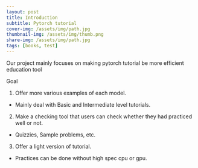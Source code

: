 ```yaml
---
layout: post
title: Introduction
subtitle: Pytorch tutorial
cover-img: /assets/img/path.jpg
thumbnail-img: /assets/img/thumb.png
share-img: /assets/img/path.jpg
tags: [books, test]
---
```


Our project mainly focuses on making pytorch tutorial be more efficient education tool 

Goal 
1. Offer more various examples of each model.
  - Mainly deal with Basic and Intermediate level tutorials.
2. Make a checking tool that users can check whether they had practiced well or not.
  - Quizzies, Sample problems, etc.
3. Offer a light version of tutorial.
  - Practices can be done without high spec cpu or gpu.
